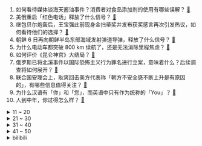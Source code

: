 1. 如何看待媒体谈海天酱油事件？消费者对食品添加剂的使用有哪些误解？ [:link:](https://www.zhihu.com/question/557861088)
2. 美俄重启「红色电话」释放了什么信号？ [:link:](https://www.zhihu.com/question/557890524)
3. 继包贝尔炮轰后，王宝强此前现身金扫帚奖并发布获奖感言再次引发热议，如何看待他们的选择？ [:link:](https://www.zhihu.com/question/557590699)
4. 朝鲜 6 日再向朝鲜半岛东部海域发射弹道导弹，释放了什么信号？ [:link:](https://www.zhihu.com/question/557888206)
5. 为什么电动车都突破 800 km 续航了，还是无法消除里程焦虑？ [:link:](https://www.zhihu.com/question/543957929)
6. 如何评价《昆仑神宫》大结局？ [:link:](https://www.zhihu.com/question/557845996)
7. 俄罗斯已将北溪事件以国际恐怖主义行为罪名进行立案，意味着什么？后续调查将如何展开？ [:link:](https://www.zhihu.com/question/557994828)
8. 联合国安理会上，耿爽回击美方代表称「朝方不安全感不断上升是有原因的」，有哪些信息值得关注？ [:link:](https://www.zhihu.com/question/557950603)
9. 为什么汉语有「你」和「您」，而英语中只有作为统称的「You」？ [:link:](https://www.zhihu.com/question/543903753)
10. 人到中年，你过得怎么样？ [:link:](https://www.zhihu.com/question/545505636)
<details>
<summary>11 ~ 20</summary>

11. 钱放手里不断贬值，有什么好的保值方法吗？ [:link:](https://www.zhihu.com/question/557712318)
12. 张译主演的《万里归途》这部电影给你最大的感受是什么？ [:link:](https://www.zhihu.com/question/556972383)
13. 楼上噪音扰民真的只能忍着或卖房吗？ [:link:](https://www.zhihu.com/question/438394631)
14. 美军「里根」号航母日前「极为罕见地紧急掉头」，有哪些值得关注的信息？ [:link:](https://www.zhihu.com/question/557933249)
15. 我国专任教师数量十年来增幅达 26 %，报考人数翻 66 倍，如何看待年轻人这一就业趋势？ [:link:](https://www.zhihu.com/question/557984714)
16. 户口在北京，能不能去教育大省上学，回北京参加高考？ [:link:](https://www.zhihu.com/question/43644657)
17. 全球 86% 的首席执行官预计明年经济将出现衰退，具体情况如何？主要受哪些因素影响？ [:link:](https://www.zhihu.com/question/557661356)
18. 我今年12岁，喜欢研究黎曼猜想，怎么办？ [:link:](https://www.zhihu.com/question/550534732)
19. 《脱口秀大会 5》中庞博结尾讲到那个说「我要去上海」的是 18 岁的自己，这句话带给了你哪些感触？ [:link:](https://www.zhihu.com/question/557838489)
20. 瑞典称「北溪天然气泄漏事故现场调查结束，蓄意破坏嫌疑增加，确认爆炸破坏天然气管道」，哪些细节值得关注? [:link:](https://www.zhihu.com/question/558010761)
</details>
<details>
<summary>21 ~ 30</summary>

21. 《西虹市首富》中王多鱼为什么选择挑战花光十亿而不是直接拿走一千万？ [:link:](https://www.zhihu.com/question/480644825)
22. 普京签署总统令，延迟部分人群动员义务，含部分学生和住院医生，透露了哪些信息？会对动员行动造成哪些影响？ [:link:](https://www.zhihu.com/question/557980057)
23. 如果《英雄联盟》有个装备售价一万，效果是普攻有 1/5 概率秒杀敌方英雄，在职业比赛中会有人出它吗？ [:link:](https://www.zhihu.com/question/352013713)
24. 星巴克里的依云水根本没人买， 为什么星巴克还在坚持卖？ [:link:](https://www.zhihu.com/question/553700426)
25. 如何看待海克斯科技食品？ [:link:](https://www.zhihu.com/question/552456728)
26. 公路车车架、套件、轮组，这三个哪个更重要？ [:link:](https://www.zhihu.com/question/553492713)
27. 你认为什么是智慧？ [:link:](https://www.zhihu.com/question/547205442)
28. 初二在重点班当垫底很丢脸吗？ [:link:](https://www.zhihu.com/question/552111964)
29. 杠精是想要通过「抬杠」这种方式来刷存在感吗？ [:link:](https://www.zhihu.com/question/557807576)
30. 有哪些陪伴了你很久而且有它独特意义的运动装备？ [:link:](https://www.zhihu.com/question/554179566)
</details>
<details>
<summary>31 ~ 40</summary>

31. 看了《披荆斩棘》，你对哪个哥哥的改观最大？主要改观在哪儿？ [:link:](https://www.zhihu.com/question/549098404)
32. 如何评价2022年华为杯研究生数学建模竞赛？ [:link:](https://www.zhihu.com/question/554425317)
33. 你好，高二了，史政生，如何安排学习和心态上的问题? [:link:](https://www.zhihu.com/question/558023054)
34. 程序员看剧的时候，如果看到有敲代码页面，会暂停看代码吗？ [:link:](https://www.zhihu.com/question/551004482)
35. 各地国庆节后返岗返程有哪些要求？假期即将结束，这几天你过得充实吗？ [:link:](https://www.zhihu.com/question/557807905)
36. 韩国总统将同日本首相通电话，或讨论朝鲜发射弹道导弹一事，有哪些信息值得关注？ [:link:](https://www.zhihu.com/question/557942723)
37. 骑自行车能练出腹肌吗？ [:link:](https://www.zhihu.com/question/554335168)
38. 2022 挑战者杯总决赛武汉eStarPro 4:3 击败北京WB 夺冠，如何评价本场比赛？ [:link:](https://www.zhihu.com/question/558007063)
39. 美媒称「美国情报机构认为，俄政治学者之女杜金娜遇害案的幕后黑手是乌克兰」，如何看待这一结论？ [:link:](https://www.zhihu.com/question/557909356)
40. 国庆假期来到尾声，你的假期过得如何？我们为何期盼享受休假，如何在「放松」与勤奋中找到平衡？ [:link:](https://www.zhihu.com/question/557937304)
</details>
<details>
<summary>41 ~ 50</summary>

41. 泰国东北部枪击事件已致 34 名儿童和民众死亡，枪手已开枪自杀，当地情况如何？ [:link:](https://www.zhihu.com/question/557992106)
42. 美国在叙利亚非法驻军并多次偷盗石油，如何评价美国的行为？给当地造成了哪些影响？ [:link:](https://www.zhihu.com/question/557714884)
43. 如何评价英国首相特拉斯称「保守党将永远支持低税收」，减税在经济上和道德上都是正确的？这一说法站得住吗？ [:link:](https://www.zhihu.com/question/557991844)
44. 欧佩克+减产后，美媒称拜登或将为石油松绑对委内瑞拉的制裁，后续将如何发展？ [:link:](https://www.zhihu.com/question/557996175)
45. 如何评价沈月主演的电视剧《我的反派男友》？ [:link:](https://www.zhihu.com/question/556855392)
46. 《海南省妇女发展规划2021—2030年》提倡「男女共担家务」等，具体怎样落实？如何解读这一规划？ [:link:](https://www.zhihu.com/question/557968965)
47. 为什么业主委员会成立那么困难？ [:link:](https://www.zhihu.com/question/529056282)
48. 为什么《战锤 》最近热度变高了? [:link:](https://www.zhihu.com/question/557856064)
49. 老人打天价「防癌针」被骗 21 万元，反映出什么问题？此类医疗诈骗该如何防范？ [:link:](https://www.zhihu.com/question/557929129)
50. 成都火车北站扩能改造，将于 10 月 11 日起暂时关停，70 年来「火车北站」给成都人留下哪些记忆？ [:link:](https://www.zhihu.com/question/557923218)
</details><details>
<summary>bilibili</summary>

1. 【周淑怡x咬人猫x欣小萌】❤️  三人一起！爱你！ [:link:](//www.bilibili.com/video/BV1GG4y1W7qr)
2. ⚡每天一遍，家长升天⚡ [:link:](//www.bilibili.com/video/BV1924y1X7k4)
3. 《原神》剧情PV-「『神』意」 [:link:](//www.bilibili.com/video/BV1hW4y1e7Kx)
4. 正经一回：冬天没有花了，蜜蜂采什么？ [:link:](//www.bilibili.com/video/BV1mG4y1W7Ea)
5. 我在昏迷抢救中，求大家帮我找到专家救命！！！ [:link:](//www.bilibili.com/video/BV11W4y1e7n5)
6. 你摇了我吧 [:link:](//www.bilibili.com/video/BV1aV4y1N7n3)
7. 当得了诺贝尔奖后第一天上班 全场掌声雷动，然后… [:link:](//www.bilibili.com/video/BV1yT411P7in)
8. 哪国总理登上过UFO？【奇葩小国41】 [:link:](//www.bilibili.com/video/BV1YN4y1N76N)
9. 每一步都在意料之外 [:link:](//www.bilibili.com/video/BV15B4y1E7Pf)
10. 官宣！！！我们仨在一起了！ [:link:](//www.bilibili.com/video/BV1F8411x7Ku)
<details>
<summary>11 ~ 20</summary>

11. 老妈还是一如既往的细心。 [:link:](//www.bilibili.com/video/BV1kd4y1q79c)
12. 趁着国庆终于有机会到南昌好好旅游了，除了好好放松，当然也要狠狠记录啊！ [:link:](//www.bilibili.com/video/BV1F8411x7hQ)
13. 我打了10000局排位，只为这一局的胜利！！ [:link:](//www.bilibili.com/video/BV1D8411s7ty)
14. 惊慌矿工 [:link:](//www.bilibili.com/video/BV1Ut4y1F7Ja)
15. 这五个神器确实强大…… [:link:](//www.bilibili.com/video/BV1m841147N8)
16. 【RAY】不等了！我把MG风灵高达1/100提前做出来了【水星的魔女】 [:link:](//www.bilibili.com/video/BV17G411n7dj)
17. 【非官方S12主题曲】-《天选》中国风燃曲为LPL加油！ [:link:](//www.bilibili.com/video/BV1Ad4y1B7BN)
18. 我结婚以后，这些美少女就托付给你们了【阅片无数特别篇】 [:link:](//www.bilibili.com/video/BV1qe411j79j)
19. 万万没想到啊！今年物理诺奖是量子纠缠啊，这太炸裂了啊！ [:link:](//www.bilibili.com/video/BV1nG4y1W7go)
20. 外卖小哥：这是你点的啵啵奶茶哦！ [:link:](//www.bilibili.com/video/BV1BR4y197CT)
</details>
<details>
<summary>21 ~ 30</summary>

21. 有个社交恐惧症的朋友是什么体验！ [:link:](//www.bilibili.com/video/BV1aT411K78F)
22. 三年之期已到，我要回异世界啦 [:link:](//www.bilibili.com/video/BV1We4y1n7kV)
23. 【赵文卓踢刀】我真的劝了卓哥好久才勉强答应我说：那这次就不放剑气了吧！ [:link:](//www.bilibili.com/video/BV1cP41177FL)
24. 《拯救大兵小亮》 [:link:](//www.bilibili.com/video/BV1LT411P71b)
25. 地震腿吓软的网红猫找不到领养？还有人投毒？！！ [:link:](//www.bilibili.com/video/BV1yN4y1P7Vh)
26. 当你尝试将虚假广告做成游戏... [:link:](//www.bilibili.com/video/BV1Ue4y1H7ER)
27. 我们已经是成熟的川渝四大美男了~ [:link:](//www.bilibili.com/video/BV11T411P7u8)
28. 当我找了一堆up主重考科目二，公布成绩的时候我傻眼了… [:link:](//www.bilibili.com/video/BV1fG4y1W7dN)
29. 今天在家造了一幢木别墅，实现了人生一个小目标，可是我老婆好像不太高兴？ [:link:](//www.bilibili.com/video/BV1AP411J7H7)
30. 除了追着牛啃，还有比《香菜牛肉》更简单的牛肉的做法了吗？ [:link:](//www.bilibili.com/video/BV1Mg411v7DL)
</details>
<details>
<summary>31 ~ 40</summary>

31. 和 牛 战 斧 天 花 板 [:link:](//www.bilibili.com/video/BV16e4y1r7LA)
32. 【潮王】我不信谁敢穿这样上街 [:link:](//www.bilibili.com/video/BV1Ye4y167oz)
33. 还敢敲诈勒索，这波可还刑？ [:link:](//www.bilibili.com/video/BV1DP411E7Nm)
34. 秀男友界的天花板！！！ [:link:](//www.bilibili.com/video/BV1iT411P7uR)
35. 【warma】为了唱rap我咬到三次舌头 [:link:](//www.bilibili.com/video/BV1N24y197PX)
36. 【时代少年团】《浅炸一下吧！》01：重新相聚的时刻 [:link:](//www.bilibili.com/video/BV1BT411P7k4)
37. 《明日方舟》主题曲【淬火尘霾】开放 限时纪念活动宣传pv [:link:](//www.bilibili.com/video/BV19V4y1N7ZT)
38. 「纵享丝滑 x 史诗」4.0——Hardstyle [:link:](//www.bilibili.com/video/BV1YW4y1e7oe)
39. 都20多岁了，在学校里穿的成熟一点.... [:link:](//www.bilibili.com/video/BV1ZG411J7NF)
40. 赛诺cv连麦抽卡！提纳里cv：我要抽的是赛诺！儿子你怎么来了？#15 [:link:](//www.bilibili.com/video/BV1FD4y1y7EG)
</details>
<details>
<summary>41 ~ 50</summary>

41. 吃光就是我们公司的工作内容 [:link:](//www.bilibili.com/video/BV1JN4y1N7hk)
42. 【原神手帐书】在我生日那天，她送了我一本她亲手做的书(┯_┯) [:link:](//www.bilibili.com/video/BV1zT411K7yJ)
43. 《 满 级 人 类 的 假 期 运 动》 [:link:](//www.bilibili.com/video/BV1aG4y1W7jq)
44. 还是那个动画渣 [:link:](//www.bilibili.com/video/BV1Gt4y1A7HN)
45. 汤姆家到底多有钱？贫穷限制了我的想象！ [:link:](//www.bilibili.com/video/BV1Rg411a7x8)
46. 把3个emoji放在一起又能变身美少女！？ [:link:](//www.bilibili.com/video/BV128411s7iQ)
47. 【手控】买到了这个手套 浅仿一下这个手 [:link:](//www.bilibili.com/video/BV1x14y187WW)
48. 服务员:正方形？ [:link:](//www.bilibili.com/video/BV17N4y1N7NR)
49. 🐶行不行啊！细狗🐶 [:link:](//www.bilibili.com/video/BV1tB4y1E7ZF)
50. 今儿去打卡拉斯维加斯一家美式薯条餐厅！你们觉得这100刀花的值吗？ [:link:](//www.bilibili.com/video/BV1TT411P7Bo)
</details>
<details>
<summary>51 ~ 60</summary>

51. 热恋冰激凌- 程Yooooo [:link:](//www.bilibili.com/video/BV1D24y1X7TV)
52. 躲闪摇!但是二次元 [:link:](//www.bilibili.com/video/BV1jT411P7d1)
53. 1000个史诗皮肤秘宝能开出什么 [:link:](//www.bilibili.com/video/BV1pe4y1z7XR)
54. 红墙下的南风 [:link:](//www.bilibili.com/video/BV1614y1a714)
55. 一键变美图的宝藏滤镜，妈妈再也不用担心我不会p图了 [:link:](//www.bilibili.com/video/BV1ze4y1r736)
56. 你们宿舍是个核电站是吧！ [:link:](//www.bilibili.com/video/BV1724y1d7y3)
57. 《    无    缝    衔    接    》 [:link:](//www.bilibili.com/video/BV15T411P7VK)
58. 中文系小伙走火入魔，在洛河里背诵《洛神赋》 [:link:](//www.bilibili.com/video/BV1HN4y1N7w5)
59. 又是载歌载舞的一天～ [:link:](//www.bilibili.com/video/BV1vG4y1W7Wb)
60. 高考语文134的积累本|学习方法分享|高三的语文学习经验 [:link:](//www.bilibili.com/video/BV1Qe4y1B795)
</details>
<details>
<summary>61 ~ 70</summary>

61. 四周年快乐💕从大学到现在 [:link:](//www.bilibili.com/video/BV1LD4y1y7Qi)
62. 脸大必看‼️阔面明星都靠《新中式思路》变美！ [:link:](//www.bilibili.com/video/BV1NN4y1N7KZ)
63. 当代顶级替身文学，莫言帮余华签名，哈哈哈哈哈哈笑死 [:link:](//www.bilibili.com/video/BV1q8411s7g4)
64. 当整个世界竖了过来?需要赚钱获得神秘道具 如何生存？我的世界 [:link:](//www.bilibili.com/video/BV1cg411v7x7)
65. 基本不等式，解题靠运气？来学核心思想！ [:link:](//www.bilibili.com/video/BV1FR4y1o7J8)
66. 谢谢大家的支持，结果已经定好了。 [:link:](//www.bilibili.com/video/BV1YP411E7DB)
67. 【十月霸权】转生成为魔剑亚托克斯~暗裔的奇妙冒险（第一集） [:link:](//www.bilibili.com/video/BV1MG4y1s79t)
68. 真 假 养 猪 流 [:link:](//www.bilibili.com/video/BV1rP411n7Vk)
69. ⚡擦 大 哥⚡ [:link:](//www.bilibili.com/video/BV1se4y1n7pV)
70. [菊草TOON] 被兽人奴隶抓住的贵族 [:link:](//www.bilibili.com/video/BV13e4y167B3)
</details>
<details>
<summary>71 ~ 80</summary>

71. 捡到一只黑猫警长 [:link:](//www.bilibili.com/video/BV19d4y1q7RE)
72. 原来极致的BE美学都在语文书上 | 写满了生离死别，悲欢离合！ [:link:](//www.bilibili.com/video/BV1Re4y1B7Qk)
73. 【日常】诗朗诵《只因你太美》 [:link:](//www.bilibili.com/video/BV1y14y187oz)
74. “有些小东西天生就是来治愈你的！ ！” [:link:](//www.bilibili.com/video/BV1ZB4y1L7bn)
75. 我的天，手皮都撕开了吗？液态乳液还能这么玩，节目效果拉满 [:link:](//www.bilibili.com/video/BV1rD4y1C719)
76. “如果在运动会开幕式让校领导发现我们是ikun还跳叮叮当当的话人生就结束了吧............” [:link:](//www.bilibili.com/video/BV1Md4y1B7Qy)
77. 所以这波吃到天使大招的土龙，会有多帅？ [:link:](//www.bilibili.com/video/BV17N4y1A7cd)
78. 野 外 鸡 本 功 训 练 [:link:](//www.bilibili.com/video/BV1ce4y1p7Gy)
79. 偶尔吃的泡面才好吃 [:link:](//www.bilibili.com/video/BV1tN4y1N7Dn)
80. 20万账号都敢找回！眼皮子底下作案！国庆七天进去过吧！ [:link:](//www.bilibili.com/video/BV1Rd4y1q7Ns)
</details>
<details>
<summary>81 ~ 90</summary>

81. 顾客：今天的柠檬茶好拴啊 [:link:](//www.bilibili.com/video/BV13G4y1W7uR)
82. 本地帮会太有礼貌！香港古惑仔带老婆来海南做客，漠叔买车票送站。 [:link:](//www.bilibili.com/video/BV1HV4y1K7iZ)
83. 河南的冬天可以是10月份 [:link:](//www.bilibili.com/video/BV1sd4y1B7fA)
84. 东 北 李 普 西 大 夫【重返金银岛】 [:link:](//www.bilibili.com/video/BV1qG4y1W7TQ)
85. 死 了 都 要 只 因 [:link:](//www.bilibili.com/video/BV1SB4y1L7hk)
86. 国庆第二天，给大家普及一个知识 [:link:](//www.bilibili.com/video/BV16V4y1N7jn)
87. 贫穷限制了我的想象 [:link:](//www.bilibili.com/video/BV1vt4y1c73V)
88. ［sad cat dance/灵能百分百］灵幻的sad "fox"dance [:link:](//www.bilibili.com/video/BV16t4y1F75v)
89. 【Dream终于露脸了！！】hi, I'm Dream（作者：Dream） [:link:](//www.bilibili.com/video/BV1Md4y1B7B7)
90. 臣 妾 要 告 发 [:link:](//www.bilibili.com/video/BV1mD4y1C74T)
</details>
<details>
<summary>91 ~ 100</summary>

91. 教科书级别的煎饼果子！！光看过程都觉得治愈！ [:link:](//www.bilibili.com/video/BV1nW4y1n7kp)
92. 他直博了 我直播了 [:link:](//www.bilibili.com/video/BV1X8411s7Jt)
93. 自助餐仨战士把厨师累坏了！ [:link:](//www.bilibili.com/video/BV1a14y187a6)
94. 【 晚上几点出门可以遇到这样的小荠呢？】 [:link:](//www.bilibili.com/video/BV19D4y1C7Ce)
95. “你这是在玩火喔～” [:link:](//www.bilibili.com/video/BV1xD4y117Nr)
96. 《头 脑 风 暴》 [:link:](//www.bilibili.com/video/BV1yP411E7UA)
97. 父 慈 子 笑 [:link:](//www.bilibili.com/video/BV1Le4y1z7Lr)
98. 800W粉丝UP主开什么车？小潮院长新车首秀！ [:link:](//www.bilibili.com/video/BV1vR4y197mZ)
99. 涩琪Solo出道曲28 Reasons MV公开 [:link:](//www.bilibili.com/video/BV1Bt4y1F7ii)
100. 圆梦时刻，致敬每一位追梦人！ [:link:](//www.bilibili.com/video/BV19D4y1173i)
</details></details>
